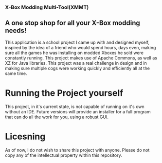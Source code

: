### X-Box Modding Multi-Tool(XMMT)

## A one stop shop for all your X-Box modding needs!

This application is a school project I came up with and designed myself, inspired by the idea of a friend who would spend hours, days even, making sure all the games he was installing on modded Xboxes he sold were constantly running. This project makes use of Apache Commons, as well as XZ for Java libraries. This project was a real challenge in design and in making sure multiple cogs were working quickly and efficiently all at the same time.

# Running the Project yourself

This project, in it's current state, is not capable of running on it's own without an IDE. Future versions will provide an installer for a full program that can do all the work for you, using a robust GUI.

# Licesning

As of now, I do not wish to share this project with anyone. Please do not copy any of the intellectual property within this repository.